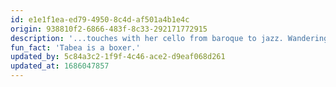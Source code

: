 ```yaml
---
id: e1e1f1ea-ed79-4950-8c4d-af501a4b1e4c
origin: 938810f2-6866-483f-8c33-292171772915
description: '...touches with her cello from baroque to jazz. Wandering between styles, she gives each note its own timbre in the moment of playing.'
fun_fact: 'Tabea is a boxer.'
updated_by: 5c84a3c2-1f9f-4c46-ace2-d9eaf068d261
updated_at: 1686047857
---
```


